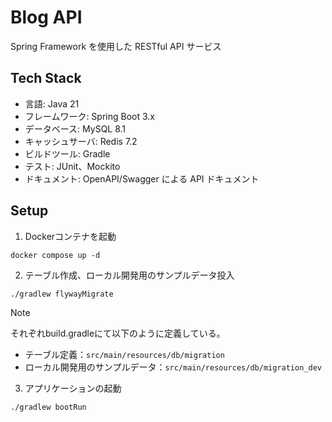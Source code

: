 # Blog API
Spring Framework を使用した RESTful API サービス

## Tech Stack
- 言語: Java 21
- フレームワーク: Spring Boot 3.x
- データベース: MySQL 8.1
- キャッシュサーバ: Redis 7.2
- ビルドツール: Gradle
- テスト: JUnit、Mockito
- ドキュメント: OpenAPI/Swagger による API ドキュメント

## Setup
1. Dockerコンテナを起動
```shell
docker compose up -d
```

2. テーブル作成、ローカル開発用のサンプルデータ投入
```shell
./gradlew flywayMigrate
```
> [!NOTE]
> それぞれbuild.gradleにて以下のように定義している。
> - テーブル定義：`src/main/resources/db/migration`
> - ローカル開発用のサンプルデータ：`src/main/resources/db/migration_dev`

3. アプリケーションの起動
```shell
./gradlew bootRun 
```
